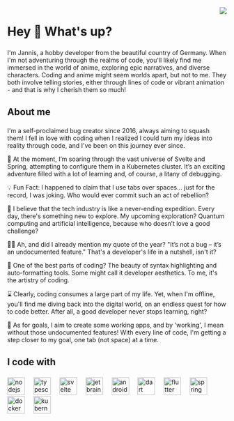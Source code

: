 <img align="right" src="https://profile-counter.glitch.me/jannisdev/count.svg?"  />

###

<h1 align="left">Hey 👋 What's up?</h1>

###

<p align="left">
I'm Jannis, a hobby developer from the beautiful country of Germany. When I'm not adventuring through the realms of code, you'll likely find me immersed in the world of anime, exploring epic narratives, and diverse characters. Coding and anime might seem worlds apart, but not to me. They both involve telling stories, either through lines of code or vibrant animation - and that is why I cherish them so much!
</p>

###

<h2 align="left">About me</h2>

###

<p align="left">
I'm a self-proclaimed bug creator since 2016, always aiming to squash them! I fell in love with coding when I realized I could turn my ideas into reality through code, and I've been on this journey ever since.<br>
  
🚀 At the moment, I’m soaring through the vast universe of Svelte and Spring, attempting to configure them in a Kubernetes cluster. It’s an exciting adventure filled with a lot of learning and, of course, a litany of debugging.<br>
  
💡 Fun Fact: I happened to claim that I use tabs over spaces… just for the record, I was joking. Who would ever commit such an act of rebellion?<br>
  
🌱 I believe that the tech industry is like a never-ending expedition. Every day, there's something new to explore. My upcoming exploration? Quantum computing and artificial intelligence, because who doesn’t love a good challenge?<br>
  
👨‍💻 Ah, and did I already mention my quote of the year? "It’s not a bug – it’s an undocumented feature." That's a developer's life in a nutshell, isn't it?<br>
  
🎉 One of the best parts of coding? The beauty of syntax highlighting and auto-formatting tools. Some might call it developer aesthetics. To me, it's the artistry of coding.<br>
  
⌛ Clearly, coding consumes a large part of my life. Yet, when I'm offline, you'll find me diving back into the digital world, on an endless quest for how to code better. After all, a good developer never stops learning, right?<br>
  
🎯 As for goals, I aim to create some working apps, and by 'working', I mean without those undocumented features! With every line of code, I'm getting a step closer to my goal, one tab (not space) at a time.
</p>

###

<h2 align="left">I code with</h2>

###

<div align="left">
  <img src="https://cdn.jsdelivr.net/gh/devicons/devicon/icons/nodejs/nodejs-original.svg" height="40" alt="nodejs logo"  />
  <img width="12" />
  <img src="https://cdn.jsdelivr.net/gh/devicons/devicon/icons/typescript/typescript-original.svg" height="40" alt="typescript logo"  />
  <img width="12" />
  <img src="https://cdn.jsdelivr.net/gh/devicons/devicon/icons/svelte/svelte-original.svg" height="40" alt="svelte logo"  />
  <img width="12" />
  <img src="https://cdn.jsdelivr.net/gh/devicons/devicon/icons/jetbrains/jetbrains-original.svg" height="40" alt="jetbrains logo"  />
  <img width="12" />
  <img src="https://cdn.jsdelivr.net/gh/devicons/devicon/icons/android/android-original.svg" height="40" alt="android logo"  />
  <img width="12" />
  <img src="https://cdn.jsdelivr.net/gh/devicons/devicon/icons/dart/dart-original.svg" height="40" alt="dart logo"  />
  <img width="12" />
  <img src="https://cdn.jsdelivr.net/gh/devicons/devicon/icons/flutter/flutter-original.svg" height="40" alt="flutter logo"  />
  <img width="12" />
  <img src="https://cdn.jsdelivr.net/gh/devicons/devicon/icons/spring/spring-original.svg" height="40" alt="spring logo"  />
  <img width="12" />
  <img src="https://cdn.jsdelivr.net/gh/devicons/devicon/icons/docker/docker-original.svg" height="40" alt="docker logo"  />
  <img width="12" />
  <img src="https://cdn.jsdelivr.net/gh/devicons/devicon/icons/kubernetes/kubernetes-plain.svg" height="40" alt="kubernetes logo"  />
</div>

###
